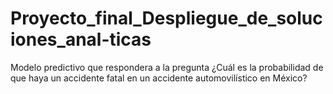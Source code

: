 # Proyecto_final_Despliegue_de_soluciones_anal-ticas
Modelo predictivo que respondera a la pregunta ¿Cuál es la probabilidad de que haya un accidente fatal en un accidente automovilístico en México? 
